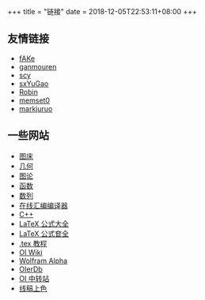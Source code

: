 +++
title = "链接"
date = 2018-12-05T22:53:11+08:00
+++

## 友情链接

- [fAKe](https://arthas.org/)
- [ganmouren](https://ganmouren.github.io/)
- [scy](https://shencys.github.io/)
- [sxYuGao](https://sxyugao.top/)
- [Robin](https://mr-robin.top/)
- [memset0](https://memset0.cn/)
- [markjuruo](https://markjuruo.github.io/)

## 一些网站

- [图床](https://sm.ms/)
- [几何](https://csacademy.com/app/geometry_widget/)
- [图论](https://csacademy.com/app/graph_editor/)
- [函数](https://www.desmos.com/calculator)
- [数列](http://oeis.org/)
- [在线汇编编译器](https://gcc.godbolt.org/)
- [C++](http://www.cplusplus.com/)
- [LaTeX 公式大全](https://www.luogu.org/blog/IowaBattleship/latex-gong-shi-tai-quan)
- [LaTeX 公式奆全](https://blog.csdn.net/garfielder007/article/details/51646604)
- [.tex 教程](https://www.cnblogs.com/jingwhale/p/4250296.html)
- [OI Wiki](https://oi-wiki.org/)
- [Wolfram Alpha](http://www.wolframalpha.com/)
- [OIerDb](http://bytew.net/OIer/)
- [OI 中转站](https://yhx-12243.github.io/OI-transit/)
- [线稿上色](https://paintschainer.preferred.tech/index_zh.html)

